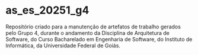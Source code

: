 # as_es_20251_g4
Repositório criado para a manutenção de artefatos de trabalho gerados pelo Grupo 4, durante o andamento da Disciplina de Arquitetura de Software, do Curso Bacharelado em Engenharia de Software, do Instituto de Informática, da Universidade Federal de Goiás.
